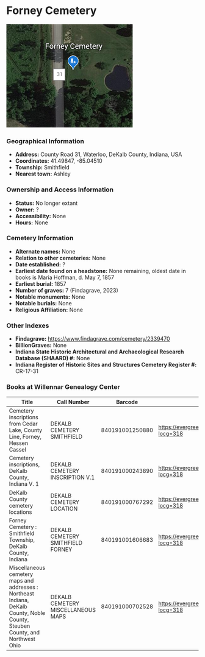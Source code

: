 # Forney Cemetery

![Forney Cemetery on Google Earth](https://github.com/FyoAtEPL/DeKalbCemeteries/blob/main/images/mapImages/ForneyEarth.png "Forney Cemetery on Google Earth")

### Geographical Information
- **Address:** County Road 31, Waterloo, DeKalb County, Indiana, USA
- **Coordinates:** 41.49847, -85.04510
- **Township:** Smithfield
- **Nearest town:** Ashley

### Ownership and Access Information
- **Status:** No longer extant
- **Owner:** ?
- **Accessibility:** None
- **Hours:** None

### Cemetery Information
- **Alternate names:** None
- **Relation to other cemeteries:** None
- **Date established:** ?
- **Earliest date found on a headstone:** None remaining, oldest date in books is Maria Hoffman, d. May 7, 1857
- **Earliest burial:** 1857
- **Number of graves:** 7 (Findagrave, 2023)
- **Notable monuments:** None
- **Notable burials:** None
- **Religious Affiliation:** None

### Other Indexes
- **Findagrave:** https://www.findagrave.com/cemetery/2339470
- **BillionGraves:** None
- **Indiana State Historic Architectural and Archaeological Research Database (SHAARD) #:** None
- **Indiana Register of Historic Sites and Structures Cemetery Register #:** CR-17-31


### Books at Willennar Genealogy Center

| Title | Call Number | Barcode | Evergreen Record |
| ------------ | ------------ | ------------ | ------------ |
| Cemetery inscriptions from Cedar Lake, County Line, Forney, Hessen Cassel | DEKALB CEMETERY SMITHFIELD | 840191001250880 | https://evergreen.lib.in.us/eg/opac/record/20715557?locg=318 |
| Cemetery inscriptions, DeKalb County, Indiana V. 1 | DEKALB CEMETERY INSCRIPTION V.1 | 840191000243890 | https://evergreen.lib.in.us/eg/opac/record/20697937?locg=318 |
| DeKalb County cemetery locations | DEKALB CEMETERY LOCATION | 840191000767292 | https://evergreen.lib.in.us/eg/opac/record/20670319?locg=318 |
| Forney Cemetery : Smithfield Township, DeKalb County, Indiana | DEKALB CEMETERY SMITHFIELD FORNEY | 840191001606683 | https://evergreen.lib.in.us/eg/opac/record/20680997?locg=318 |
| Miscellaneous cemetery maps and addresses : Northeast Indiana, DeKalb County, Noble County, Steuben County, and Northwest Ohio | DEKALB CEMETERY MISCELLANEOUS MAPS | 840191000702528 | https://evergreen.lib.in.us/eg/opac/record/20673421?locg=318 |
